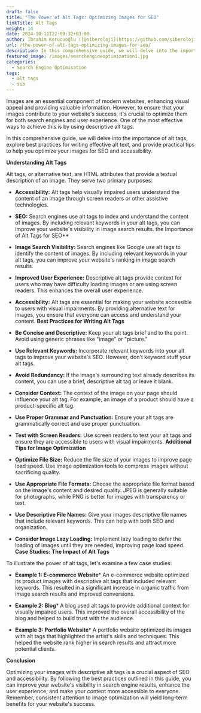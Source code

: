 ```yaml
---
draft: false
title: "The Power of Alt Tags: Optimizing Images for SEO"
linkTitle: Alt Tags
weight: 14
date: 2024-10-11T22:09:32+03:00
author: İbrahim Korucuoğlu ([@siberoloji](https://github.com/siberoloji))
url: /the-power-of-alt-tags-optimizing-images-for-seo/
description: In this comprehensive guide, we will delve into the importance of alt tags, explore best practices for writing effective alt text, and provide practical tips to help you optimize your images for SEO and accessibility.
featured_image: /images/searchengineoptimization1.jpg
categories:
  - Search Engine Optimisation
tags:
  - alt tags
  - seo
---
```

Images are an essential component of modern websites, enhancing visual appeal and providing valuable information. However, to ensure that your images contribute to your website's success, it's crucial to optimize them for both search engines and user experience. One of the most effective ways to achieve this is by using descriptive alt tags.

In this comprehensive guide, we will delve into the importance of alt tags, explore best practices for writing effective alt text, and provide practical tips to help you optimize your images for SEO and accessibility.

**Understanding Alt Tags**

Alt tags, or alternative text, are HTML attributes that provide a textual description of an image. They serve two primary purposes:
* **Accessibility:** Alt tags help visually impaired users understand the content of an image through screen readers or other assistive technologies.

* **SEO:** Search engines use alt tags to index and understand the content of images. By including relevant keywords in your alt tags, you can improve your website's visibility in image search results.
the Importance of Alt Tags for SEO**
* **Image Search Visibility:** Search engines like Google use alt tags to identify the content of images. By including relevant keywords in your alt tags, you can improve your website's ranking in image search results.

* **Improved User Experience:** Descriptive alt tags provide context for users who may have difficulty loading images or are using screen readers. This enhances the overall user experience.

* **Accessibility:** Alt tags are essential for making your website accessible to users with visual impairments. By providing alternative text for images, you ensure that everyone can access and understand your content.
**Best Practices for Writing Alt Tags**
* **Be Concise and Descriptive:** Keep your alt tags brief and to the point. Avoid using generic phrases like "image" or "picture."

* **Use Relevant Keywords:** Incorporate relevant keywords into your alt tags to improve your website's SEO. However, don't keyword stuff your alt tags.

* **Avoid Redundancy:** If the image's surrounding text already describes its content, you can use a brief, descriptive alt tag or leave it blank.

* **Consider Context:** The context of the image on your page should influence your alt tag. For example, an image of a product should have a product-specific alt tag.

* **Use Proper Grammar and Punctuation:** Ensure your alt tags are grammatically correct and use proper punctuation.

* **Test with Screen Readers:** Use screen readers to test your alt tags and ensure they are accessible to users with visual impairments.
**Additional Tips for Image Optimization**
* **Optimize File Size:** Reduce the file size of your images to improve page load speed. Use image optimization tools to compress images without sacrificing quality.

* **Use Appropriate File Formats:** Choose the appropriate file format based on the image's content and desired quality. JPEG is generally suitable for photographs, while PNG is better for images with transparency or text.

* **Use Descriptive File Names:** Give your images descriptive file names that include relevant keywords. This can help with both SEO and organization.

* **Consider Image Lazy Loading:** Implement lazy loading to defer the loading of images until they are needed, improving page load speed.
**Case Studies: The Impact of Alt Tags**

To illustrate the power of alt tags, let's examine a few case studies:
* **Example 1: E-commerce Website*** An e-commerce website optimized its product images with descriptive alt tags that included relevant keywords. This resulted in a significant increase in organic traffic from image search results and improved conversions.

* **Example 2: Blog*** A blog used alt tags to provide additional context for visually impaired users. This improved the overall accessibility of the blog and helped to build trust with the audience.

* **Example 3: Portfolio Website*** A portfolio website optimized its images with alt tags that highlighted the artist's skills and techniques. This helped the website rank higher in search results and attract more potential clients.

**Conclusion**

Optimizing your images with descriptive alt tags is a crucial aspect of SEO and accessibility. By following the best practices outlined in this guide, you can improve your website's visibility in search engine results, enhance the user experience, and make your content more accessible to everyone. Remember, consistent attention to image optimization will yield long-term benefits for your website's success.
